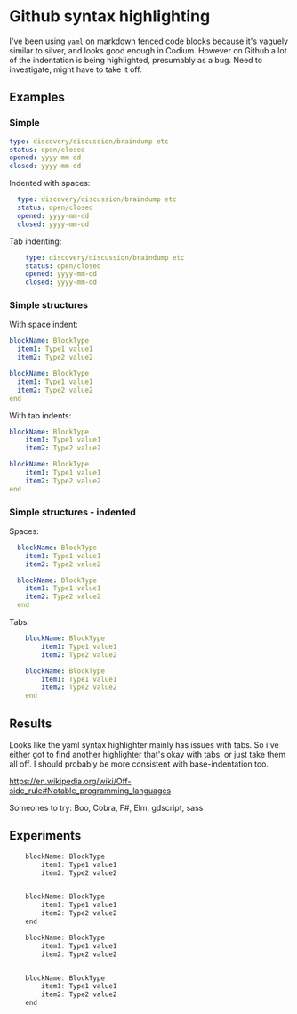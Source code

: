 Github syntax highlighting
==========================

I've been using `yaml` on markdown fenced code blocks because it's vaguely similar to silver, and looks good enough in Codium.
However on Github a lot of the indentation is being highlighted, presumably as a bug.
Need to investigate, might have to take it off.


Examples
--------

### Simple

```yaml
type: discovery/discussion/braindump etc
status: open/closed
opened: yyyy-mm-dd
closed: yyyy-mm-dd
```

Indented with spaces:
```yaml
  type: discovery/discussion/braindump etc
  status: open/closed
  opened: yyyy-mm-dd
  closed: yyyy-mm-dd
```

Tab indenting:
```yaml
	type: discovery/discussion/braindump etc
	status: open/closed
	opened: yyyy-mm-dd
	closed: yyyy-mm-dd
```

### Simple structures

With space indent:
```yaml
blockName: BlockType
  item1: Type1 value1
  item2: Type2 value2
```
```yaml
blockName: BlockType
  item1: Type1 value1
  item2: Type2 value2
end
```

With tab indents:
```yaml
blockName: BlockType
	item1: Type1 value1
	item2: Type2 value2
```
```yaml
blockName: BlockType
	item1: Type1 value1
	item2: Type2 value2
end
```

### Simple structures - indented

Spaces:
```yaml
  blockName: BlockType
    item1: Type1 value1
    item2: Type2 value2
```
```yaml
  blockName: BlockType
    item1: Type1 value1
    item2: Type2 value2
  end
```

Tabs:
```yaml
	blockName: BlockType
		item1: Type1 value1
		item2: Type2 value2
```
```yaml
	blockName: BlockType
		item1: Type1 value1
		item2: Type2 value2
	end
```

Results
-------
Looks like the yaml syntax highlighter mainly has issues with tabs.
So i've either got to find another highlighter that's okay with tabs, or just take them all off.
I should probably be more consistent with base-indentation too.

https://en.wikipedia.org/wiki/Off-side_rule#Notable_programming_languages

Someones to try: Boo, Cobra, F#, Elm, gdscript, sass


Experiments
-----------

```java
	blockName: BlockType
		item1: Type1 value1
		item2: Type2 value2


	blockName: BlockType
		item1: Type1 value1
		item2: Type2 value2
	end
```


```java
	blockName: BlockType
		item1: Type1 value1
		item2: Type2 value2


	blockName: BlockType
		item1: Type1 value1
		item2: Type2 value2
	end
```
